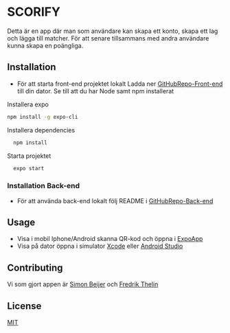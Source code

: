 # SCORIFY

Detta är en app där man som användare kan skapa ett konto, skapa ett lag och lägga till matcher.
För att senare tillsammans med andra användare kunna skapa en poängliga.

## Installation

- För att starta front-end projektet lokalt
  Ladda ner [GitHubRepo-Front-end](https://github.com/FThelin/mitt-lag---frontend) till din dator.
  Se till att du har Node samt npm installerat

Installera expo

```bash
npm install -g expo-cli
```

Installera dependencies

```bash
  npm install
```

Starta projektet

```bash
  expo start
```

### Installation Back-end

- För att använda back-end lokalt följ README i [GitHubRepo-Back-end](https://github.com/FThelin/mitt-lag---backend)

## Usage

- Visa i mobil Iphone/Android skanna QR-kod och öppna i [ExpoApp](https://expo.io/tools)
- Visa på dator öppna i simulator [Xcode](https://developer.apple.com/xcode/) eller [Android Studio](https://developer.android.com/studio)

## Contributing

Vi som gjort appen är [Simon Beijer](https://github.com/simonbeijer) och [Fredrik Thelin](https://github.com/FThelin)

## License

[MIT](https://choosealicense.com/licenses/mit/)
